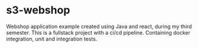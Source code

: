 # s3-webshop
 Webshop application example created using Java and react, during my third semester.
 This is a fullstack project with a ci/cd pipeline. Containing docker integration, unit and integration tests.